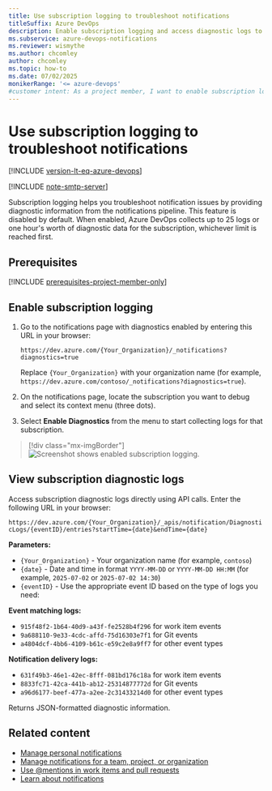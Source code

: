 ```yaml
---
title: Use subscription logging to troubleshoot notifications
titleSuffix: Azure DevOps 
description: Enable subscription logging and access diagnostic logs to troubleshoot notification issues in Azure DevOps.
ms.subservice: azure-devops-notifications
ms.reviewer: wismythe
ms.author: chcomley
author: chcomley
ms.topic: how-to
ms.date: 07/02/2025  
monikerRange: '<= azure-devops'
#customer intent: As a project member, I want to enable subscription logging and access diagnostic logs so that I can troubleshoot notification delivery issues in Azure DevOps.
---
```


# Use subscription logging to troubleshoot notifications

[!INCLUDE [version-lt-eq-azure-devops](../../includes/version-lt-eq-azure-devops.md)] 

[!INCLUDE [note-smtp-server](includes/note-smtp-server.md)]

Subscription logging helps you troubleshoot notification issues by providing diagnostic information from the notifications pipeline. This feature is disabled by default. When enabled, Azure DevOps collects up to 25 logs or one hour's worth of diagnostic data for the subscription, whichever limit is reached first.

## Prerequisites

[!INCLUDE [prerequisites-project-member-only](../../includes/prerequisites-project-member-only.md)]

## Enable subscription logging

1. Go to the notifications page with diagnostics enabled by entering this URL in your browser:

    `https://dev.azure.com/{Your_Organization}/_notifications?diagnostics=true`

    Replace `{Your_Organization}` with your organization name (for example, `https://dev.azure.com/contoso/_notifications?diagnostics=true`).

2. On the notifications page, locate the subscription you want to debug and select its context menu (three dots).

3. Select **Enable Diagnostics** from the menu to start collecting logs for that subscription.

> [!div class="mx-imgBorder"] 
>![Screenshot shows enabled subscription logging.](media/enable-subscription-logging.png)

## View subscription diagnostic logs

Access subscription diagnostic logs directly using API calls. Enter the following URL in your browser:

`https://dev.azure.com/{Your_Organization}/_apis/notification/DiagnosticLogs/{eventID}/entries?startTime={date}&endTime={date}`

**Parameters:**
* `{Your_Organization}` - Your organization name (for example, `contoso`)
* `{date}` - Date and time in format `YYYY-MM-DD` or `YYYY-MM-DD HH:MM` (for example, `2025-07-02` or `2025-07-02 14:30`)
* `{eventID}` - Use the appropriate event ID based on the type of logs you need:

**Event matching logs:**
* `915f48f2-1b64-40d9-a43f-fe2528b4f296` for work item events
* `9a688110-9e33-4cdc-affd-75d16303e7f1` for Git events  
* `a4804dcf-4bb6-4109-b61c-e59c2e8a9ff7` for other event types

**Notification delivery logs:**
* `631f49b3-46e1-42ec-8fff-081bd176c18a` for work item events
* `8833fc71-42ca-441b-ab12-25314877772d` for Git events
* `a96d6177-beef-477a-a2ee-2c31433214d0` for other event types

Returns JSON-formatted diagnostic information.

## Related content

- [Manage personal notifications](manage-your-personal-notifications.md)
- [Manage notifications for a team, project, or organization](manage-team-group-global-organization-notifications.md)
- [Use @mentions in work items and pull requests](at-mentions.md)
- [Learn about notifications](about-notifications.md)

